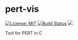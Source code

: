 # pert-vis 

[![License: MIT](https://img.shields.io/badge/License-MIT-yellow.svg)](https://opensource.org/licenses/MIT) 
[![Build Status](https://travis-ci.com/asheeshr/pert-vis.svg?branch=master)](https://travis-ci.com/asheeshr/pert-vis) <a href="https://zenhub.com"><img src="https://raw.githubusercontent.com/ZenHubIO/support/master/zenhub-badge.png"></a>


Tool for PERT in C
